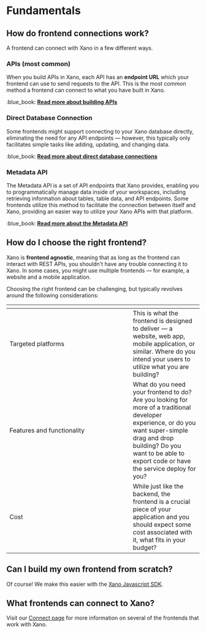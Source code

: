 # Fundamentals

## How do frontend connections work?

A frontend can connect with Xano in a few different ways.

### APIs (most common)

When you build APIs in Xano, each API has an **endpoint URL** which your frontend can use to send requests to the API. This is the most common method a frontend can connect to what you have built in Xano.

:blue\_book: [**Read more about building APIs**](../the-function-stack/building-with-visual-development/apis/)

### Direct Database Connection

Some frontends might support connecting to your Xano database directly, eliminating the need for any API endpoints — however, this typically only facilitates simple tasks like adding, updating, and changing data.

:blue\_book: [**Read more about direct database connections**](../xano-features/infrastructure/direct-database-connector.md)

### Metadata API

The Metadata API is a set of API endpoints that Xano provides, enabling you to programmatically manage data inside of your workspaces, including retrieving information about tables, table data, and API endpoints. Some frontends utilize this method to facilitate the connection between itself and Xano, providing an easier way to utilize your Xano APIs with that platform.

:blue\_book: [**Read more about the Metadata API**](../xano-features/advanced-back-end-features/metadata-api.md)

## How do I choose the right frontend?

Xano is **frontend agnostic**, meaning that as long as the frontend can interact with REST APIs, you shouldn't have any trouble connecting it to Xano. In some cases, you might use multiple frontends — for example, a website and a mobile application.

Choosing the right frontend can be challenging, but typically revolves around the following considerations:

<table><thead><tr><th width="306"></th><th></th></tr></thead><tbody><tr><td>Targeted platforms</td><td>This is what the frontend is designed to deliver — a website, web app, mobile application, or similar. Where do you intend your users to utilize what you are building?</td></tr><tr><td>Features and functionality</td><td>What do you need your frontend to do? Are you looking for more of a traditional developer experience, or do you want super-simple drag and drop building? Do you want to be able to export code or have the service deploy for you?</td></tr><tr><td>Cost</td><td>While just like the backend, the frontend is a crucial piece of your application and you should expect some cost associated with it, what fits in your budget? </td></tr></tbody></table>

## Can I build my own frontend from scratch?

Of course! We make this easier with the [Xano Javascript SDK](https://go.xano.co/sdk).

## What frontends can connect to Xano?

Visit our [Connect page](https://xano.com/connect) for more information on several of the frontends that work with Xano.
